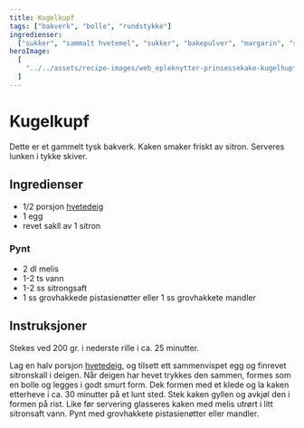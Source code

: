 ```yaml
---
title: Kugelkupf
tags: ["bakverk", "bolle", "rundstykke"]
ingredienser:
  ["sukker", "sammalt hvetemel", "sukker", "bakepulver", "margarin", "sur melk"]
heroImage:
  [
    "../../assets/recipe-images/web_epleknytter-prinsessekake-kugelhupf-korintflette-eplekake-med-havrefres.jpg",
  ]
---
```


# Kugelkupf

Dette er et gammelt tysk bakverk. Kaken smaker friskt av sitron. Serveres lunken i tykke skiver.

## Ingredienser

- 1/2 porsjon [hvetedeig](./hvetedeig)
- 1 egg
- revet sakll av 1 sitron

### Pynt

- 2 dl melis
- 1-2 ts vann
- 1-2 ss sitrongsaft
- 1 ss grovhakkede pistasienøtter eller 1 ss grovhakkete mandler

## Instruksjoner

Stekes ved 200 gr. i nederste rille i ca. 25 minutter.

Lag en halv porsjon [hvetedeig](./hvetedeig), og tilsett ett sammenvispet egg og finrevet sitronskall i deigen. Når deigen har hevet trykkes den sammen, formes som en bolle og legges i godt smurt form. Dek formen med et klede og la kaken etterheve i ca. 30 minutter på et lunt sted. Stek kaken gyllen og avkjøl den i formen på rist. Like før servering glasseres kaken med melis utrørt i litt sitronsaft vann. Pynt med grovhakkete pistasienøtter eller mandler.
